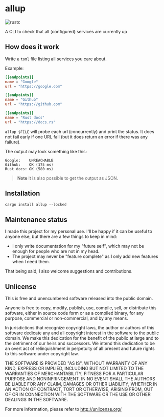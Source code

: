 # allup

![rustc](https://img.shields.io/badge/rustc-1.76+-blue?logo=rust)

A CLI to check that all (configured) services are currently up 

## How does it work

Write a `toml` file listing all services you care about.

Example: 

```toml
[[endpoints]]
name = "Google"
url = "https://google.com"

[[endpoints]]
name = "Github"
url = "https://github.com"

[[endpoints]]
name = "Rust docs"
url = "https://docs.rs"
```

`allup $FILE` will probe each url (concurrently) and print the status.
It does not fail early if one URL fail (but it does return an error if there was any failure).

The output may look something like this:

```
Google:    UNREACHABLE
Github:    OK (175 ms)
Rust docs: OK (580 ms)
```

> **Note** It is also possible to get the output as JSON.

## Installation

`cargo install allup --locked`

## Maintenance status

I made this project for my personal use. I'll be happy if it can be useful to anyone else, but there are a few things to keep in mind:
* I only write documentation for my "future self", which may not be enough for people who are not in my head.
* The project may never be "feature complete" as I only add new features when I need them.

That being said, I also welcome suggestions and contributions.

## Unlicense

This is free and unencumbered software released into the public domain.

Anyone is free to copy, modify, publish, use, compile, sell, or
distribute this software, either in source code form or as a compiled
binary, for any purpose, commercial or non-commercial, and by any
means.

In jurisdictions that recognize copyright laws, the author or authors
of this software dedicate any and all copyright interest in the
software to the public domain. We make this dedication for the benefit
of the public at large and to the detriment of our heirs and
successors. We intend this dedication to be an overt act of
relinquishment in perpetuity of all present and future rights to this
software under copyright law.

THE SOFTWARE IS PROVIDED "AS IS", WITHOUT WARRANTY OF ANY KIND,
EXPRESS OR IMPLIED, INCLUDING BUT NOT LIMITED TO THE WARRANTIES OF
MERCHANTABILITY, FITNESS FOR A PARTICULAR PURPOSE AND NONINFRINGEMENT.
IN NO EVENT SHALL THE AUTHORS BE LIABLE FOR ANY CLAIM, DAMAGES OR
OTHER LIABILITY, WHETHER IN AN ACTION OF CONTRACT, TORT OR OTHERWISE,
ARISING FROM, OUT OF OR IN CONNECTION WITH THE SOFTWARE OR THE USE OR
OTHER DEALINGS IN THE SOFTWARE.

For more information, please refer to <http://unlicense.org/>
